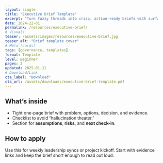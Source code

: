 ```yaml
---
layout: single
title: "Executive Brief Template"
excerpt: "Turn fuzzy threads into crisp, action-ready briefs with surface links to evidence."
date: 2024-12-01
permalink: /resources/executive-brief/
# Visuals
teaser: /assets/images/resources/executive-brief.jpg
teaser_alt: "Brief template cover"
# Meta (cards)
tags: [governance, templates]
format: Template
level: Beginner
pages: 2
updated: 2025-01-12
# Download/Link
cta_label: "Download"
cta_url: /assets/downloads/executive-brief-template.pdf
---
```


## What’s inside
- Tight one-page brief with problem, options, decision, and evidence.
- Checklist to avoid “hallucination theater.”
- Section for **assumptions**, **risks**, and **next check-in**.

## How to apply
Use this for weekly leadership syncs or project kickoff. Start with evidence links and keep the brief short enough to read out loud.

